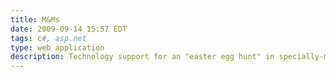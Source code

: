 ```yaml
---
title: M&Ms
date: 2009-09-14 15:57 EDT
tags: c#, asp.net
type: web application
description: Technology support for an "easter egg hunt" in specially-marked packages of M&Ms in Canada
---
```

